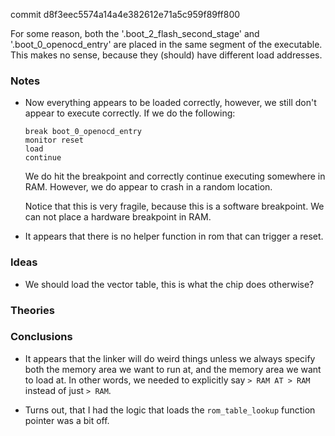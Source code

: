 commit d8f3eec5574a14a4e382612e71a5c959f89ff800

For some reason, both the '.boot_2_flash_second_stage' and '.boot_0_openocd_entry' are placed in the same segment of the executable.
This makes no sense, because they (should) have different load addresses.

### Notes

-   Now everything appears to be loaded correctly, however, we still don't appear to execute correctly.
    If we do the following:

    ```none
    break boot_0_openocd_entry
    monitor reset
    load
    continue
    ```

    We do hit the breakpoint and correctly continue executing somewhere in RAM.
    However, we do appear to crash in a random location.

    Notice that this is very fragile, because this is a software breakpoint.
    We can not place a hardware breakpoint in RAM.

-   It appears that there is no helper function in rom that can trigger a reset.

### Ideas

-   We should load the vector table, this is what the chip does otherwise?

### Theories

### Conclusions

-   It appears that the linker will do weird things unless we always specify both the memory area we want to run at, and the memory
    area we want to load at.
    In other words, we needed to explicitly say `> RAM AT > RAM` instead of just `> RAM`.

-   Turns out, that I had the logic that loads the `rom_table_lookup` function pointer was a bit off.
